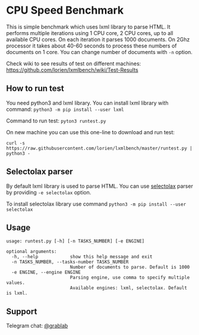 # CPU Speed Benchmark

This is simple benchmark which uses lxml library to parse HTML. It performs multiple iterations using 1 CPU core, 2 CPU cores, up to all available CPU cores. On each iteration it parses 1000 documents. On 2Ghz processor it takes about 40-60 seconds to process these numbers of documents on 1 core. You can change number of documents with `-n` option.

Check wiki to see results of test on different machines: https://github.com/lorien/lxmlbench/wiki/Test-Results


## How to run test

You need python3 and lxml library. You can install lxml library with command: `python3 -m pip install --user lxml`

Command to run test: `pyton3 runtest.py`

On new machine you can use this one-line to download and run test:
```
curl -s https://raw.githubusercontent.com/lorien/lxmlbench/master/runtest.py | python3 -
```


## Selectolax parser

By default lxml library is used to parse HTML. You can use [selectolax](https://github.com/rushter/selectolax) parser by providing `-e selectolax` option.

To install selectolax library use command `python3 -m pip install --user selectolax`


## Usage

```
usage: runtest.py [-h] [-n TASKS_NUMBER] [-e ENGINE]

optional arguments:
  -h, --help            show this help message and exit
  -n TASKS_NUMBER, --tasks-number TASKS_NUMBER
                        Number of documents to parse. Default is 1000
  -e ENGINE, --engine ENGINE
                        Parsing engine, use comma to specify multiple values.
                        Available engines: lxml, selectolax. Default is lxml.
```


## Support

Telegram chat: [@grablab](https://t.me/grablab)

